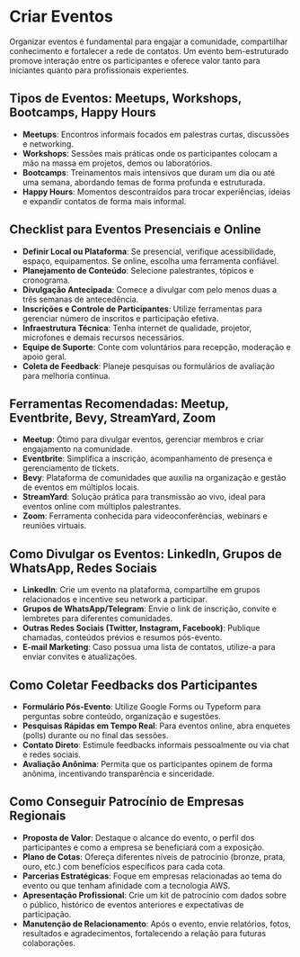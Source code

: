 ﻿# Criar Eventos
Organizar eventos é fundamental para engajar a comunidade, compartilhar conhecimento e fortalecer a rede de contatos. Um evento bem-estruturado promove interação entre os participantes e oferece valor tanto para iniciantes quanto para profissionais experientes.

## Tipos de Eventos: Meetups, Workshops, Bootcamps, Happy Hours
- **Meetups**: Encontros informais focados em palestras curtas, discussões e networking.  
- **Workshops**: Sessões mais práticas onde os participantes colocam a mão na massa em projetos, demos ou laboratórios.  
- **Bootcamps**: Treinamentos mais intensivos que duram um dia ou até uma semana, abordando temas de forma profunda e estruturada.  
- **Happy Hours**: Momentos descontraídos para trocar experiências, ideias e expandir contatos de forma mais informal.

## Checklist para Eventos Presenciais e Online
- **Definir Local ou Plataforma**: Se presencial, verifique acessibilidade, espaço, equipamentos. Se online, escolha uma ferramenta confiável.  
- **Planejamento de Conteúdo**: Selecione palestrantes, tópicos e cronograma.  
- **Divulgação Antecipada**: Comece a divulgar com pelo menos duas a três semanas de antecedência.  
- **Inscrições e Controle de Participantes**: Utilize ferramentas para gerenciar número de inscritos e participação efetiva.  
- **Infraestrutura Técnica**: Tenha internet de qualidade, projetor, microfones e demais recursos necessários.  
- **Equipe de Suporte**: Conte com voluntários para recepção, moderação e apoio geral.  
- **Coleta de Feedback**: Planeje pesquisas ou formulários de avaliação para melhoria contínua.  

## Ferramentas Recomendadas: Meetup, Eventbrite, Bevy, StreamYard, Zoom
- **Meetup**: Ótimo para divulgar eventos, gerenciar membros e criar engajamento na comunidade.  
- **Eventbrite**: Simplifica a inscrição, acompanhamento de presença e gerenciamento de tickets.  
- **Bevy**: Plataforma de comunidades que auxilia na organização e gestão de eventos em múltiplos locais.  
- **StreamYard**: Solução prática para transmissão ao vivo, ideal para eventos online com múltiplos palestrantes.  
- **Zoom**: Ferramenta conhecida para videoconferências, webinars e reuniões virtuais.

## Como Divulgar os Eventos: LinkedIn, Grupos de WhatsApp, Redes Sociais
- **LinkedIn**: Crie um evento na plataforma, compartilhe em grupos relacionados e incentive seu network a participar.  
- **Grupos de WhatsApp/Telegram**: Envie o link de inscrição, convite e lembretes para diferentes comunidades.  
- **Outras Redes Sociais (Twitter, Instagram, Facebook)**: Publique chamadas, conteúdos prévios e resumos pós-evento.  
- **E-mail Marketing**: Caso possua uma lista de contatos, utilize-a para enviar convites e atualizações.

## Como Coletar Feedbacks dos Participantes
- **Formulário Pós-Evento**: Utilize Google Forms ou Typeform para perguntas sobre conteúdo, organização e sugestões.  
- **Pesquisas Rápidas em Tempo Real**: Para eventos online, abra enquetes (polls) durante ou no final das sessões.  
- **Contato Direto**: Estimule feedbacks informais pessoalmente ou via chat e redes sociais.  
- **Avaliação Anônima**: Permita que os participantes opinem de forma anônima, incentivando transparência e sinceridade.

## Como Conseguir Patrocínio de Empresas Regionais
- **Proposta de Valor**: Destaque o alcance do evento, o perfil dos participantes e como a empresa se beneficiará com a exposição.  
- **Plano de Cotas**: Ofereça diferentes níveis de patrocínio (bronze, prata, ouro, etc.) com benefícios específicos para cada cota.  
- **Parcerias Estratégicas**: Foque em empresas relacionadas ao tema do evento ou que tenham afinidade com a tecnologia AWS.  
- **Apresentação Profissional**: Crie um kit de patrocínio com dados sobre o público, histórico de eventos anteriores e expectativas de participação.  
- **Manutenção de Relacionamento**: Após o evento, envie relatórios, fotos, resultados e agradecimentos, fortalecendo a relação para futuras colaborações.
